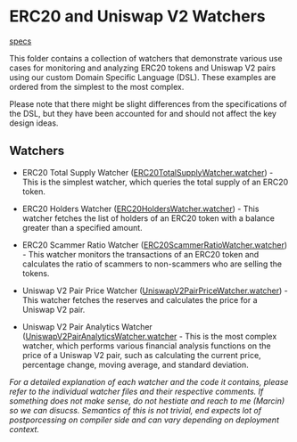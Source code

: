 # ERC20 and Uniswap V2 Watchers

[specs](https://docs.google.com/document/d/1gDyuC78L_BdqCin9_N_iAUvyHVA-v0WEXEdTiFYO6q4)

This folder contains a collection of watchers that demonstrate various use cases for monitoring and analyzing ERC20 tokens and Uniswap V2 pairs using our custom Domain Specific Language (DSL). These examples are ordered from the simplest to the most complex.

Please note that there might be slight differences from the specifications of the DSL, but they have been accounted for and should not affect the key design ideas.

## Watchers
- ERC20 Total Supply Watcher ([ERC20TotalSupplyWatcher.watcher](ERC20TotalSupplyWatcher.watcher)) - This is the simplest watcher, which queries the total supply of an ERC20 token.

- ERC20 Holders Watcher ([ERC20HoldersWatcher.watcher](ERC20HoldersWatcher.watcher)) - This watcher fetches the list of holders of an ERC20 token with a balance greater than a specified amount.

- ERC20 Scammer Ratio Watcher ([ERC20ScammerRatioWatcher.watcher](ERC20ScammerRatioWatcher.watcher)) - This watcher monitors the transactions of an ERC20 token and calculates the ratio of scammers to non-scammers who are selling the tokens.

- Uniswap V2 Pair Price Watcher ([UniswapV2PairPriceWatcher.watcher](UniswapV2PairPriceWatcher.watcher)) - This watcher fetches the reserves and calculates the price for a Uniswap V2 pair.

- Uniswap V2 Pair Analytics Watcher ([UniswapV2PairAnalyticsWatcher.watcher](UniswapV2PairAnalyticsWatcher.watcher) - This is the most complex watcher, which performs various financial analysis functions on the price of a Uniswap V2 pair, such as calculating the current price, percentage change, moving average, and standard deviation.

*For a detailed explanation of each watcher and the code it contains, please refer to the individual watcher files and their respective comments.
If something does not make sense, do not hestiate and reach to me (Marcin) so we can disucss. 
Semantics of this is not trivial, end expects lot of postporcessing on compiler side and can vary depending on deployment context.*




